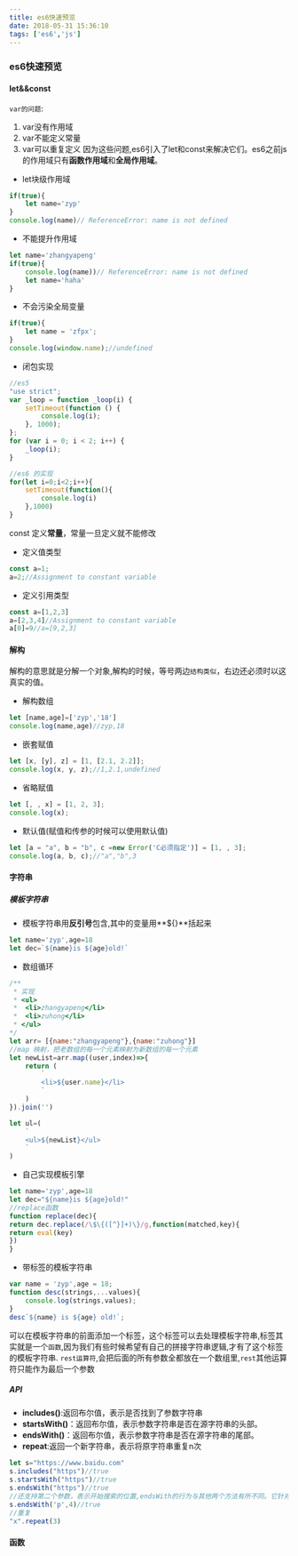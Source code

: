 ```yaml
---
title: es6快速预览
date: 2018-05-31 15:36:10
tags: ['es6','js']
---
```

### es6快速预览
#### let&&const
`var的问题`:
1. var没有作用域
2. var不能定义常量
3. var可以重复定义
因为这些问题,es6引入了let和const来解决它们。es6之前js的作用域只有**函数作用域**和**全局作用域**。
<!-- more -->
- let块级作用域
```js
if(true){
    let name='zyp'
}
console.log(name)// ReferenceError: name is not defined
```
- 不能提升作用域
```js
let name='zhangyapeng'
if(true){
    console.log(name))// ReferenceError: name is not defined
    let name='haha'
}
```
- 不会污染全局变量
```js
if(true){
    let name = 'zfpx';
}
console.log(window.name);//undefined
```
- 闭包实现
```js
//es5
"use strict";
var _loop = function _loop(i) {
    setTimeout(function () {
        console.log(i);
    }, 1000);
};
for (var i = 0; i < 2; i++) {
    _loop(i);
}

//es6 的实现
for(let i=0;i<2;i++){
    setTimeout(function(){
        console.log(i)
    },1000)
}
```
const 定义**常量**，常量一旦定义就不能修改
- 定义值类型
```js
const a=1;
a=2;//Assignment to constant variable
```
- 定义引用类型
```js
const a=[1,2,3]
a=[2,3,4]//Assignment to constant variable
a[0]=9//a=[9,2,3]
```
#### 解构
解构的意思就是分解一个对象,解构的时候，等号两边`结构类似`，右边还必须时以这真实的值。
- 解构数组
```js
let [name,age]=['zyp','18']
console.log(name,age)//zyp,18
```
- 嵌套赋值
```js
let [x, [y], z] = [1, [2.1, 2.2]];
console.log(x, y, z);//1,2.1,undefined
```
- 省略赋值
```js
let [, , x] = [1, 2, 3];
console.log(x);
```
- 默认值(赋值和传参的时候可以使用默认值)
```js
let [a = "a", b = "b", c =new Error('C必须指定')] = [1, , 3];
console.log(a, b, c);//"a","b",3
```
#### 字符串
##### 模板字符串
- 模板字符串用**反引号**包含,其中的变量用**${}**括起来
```js
let name='zyp',age=18
let dec=`${name}is ${age}old!`
```
- 数组循环
```js
/**
 * 实现
 * <ul>
 *  <li>zhangyapeng</li>
 *  <li>zuhong</li>
 * </ul>
*/
let arr= [{name:"zhangyapeng"},{name:"zuhong"}]
//map 映射，把老数组的每一个元素映射为新数组的每一个元素
let newList=arr.map((user,index)=>{
    return (
        `
        <li>${user.name}</li>
        `
    )
}).join('')

let ul=(
    `
    <ul>${newList}</ul>
    `
)
```
- 自己实现模板引擎
```js
let name='zyp',age=18
let dec="${name}is ${age}old!"
//replace函数
function replace(dec){
return dec.replace(/\$\{([^}]+)\}/g,function(matched,key){
return eval(key)
})
}
```
- 带标签的模板字符串
```js
var name = 'zyp',age = 18;
function desc(strings,...values){
    console.log(strings,values);
}
desc`${name} is ${age} old!`;
```
可以在模板字符串的前面添加一个标签，这个标签可以去处理模板字符串,标签其实就是一个`函数`,因为我们有些时候希望有自己的拼接字符串逻辑,才有了这个标签的模板字符串.
`rest运算符`,会把后面的所有参数全都放在一个数组里,`rest`其他运算符只能作为最后一个参数

##### API
- **includes()**:返回布尔值，表示是否找到了参数字符串
- **startsWith()**：返回布尔值，表示参数字符串是否在源字符串的头部。
- **endsWith()**：返回布尔值，表示参数字符串是否在源字符串的尾部。
- **repeat**:返回一个新字符串，表示将原字符串重复n次
```js
let s="https://www.baidu.com"
s.includes("https")//true
s.startsWith("https")//true
s.endsWith("https")//true
//还支持第二个参数，表示开始搜索的位置,endsWith的行为与其他两个方法有所不同。它针对前n个字符，而其他两个方法针对从第n个位置直到字符串结束
s.endsWith('p',4)//true
//重复
"x".repeat(3)
```
####  函数
